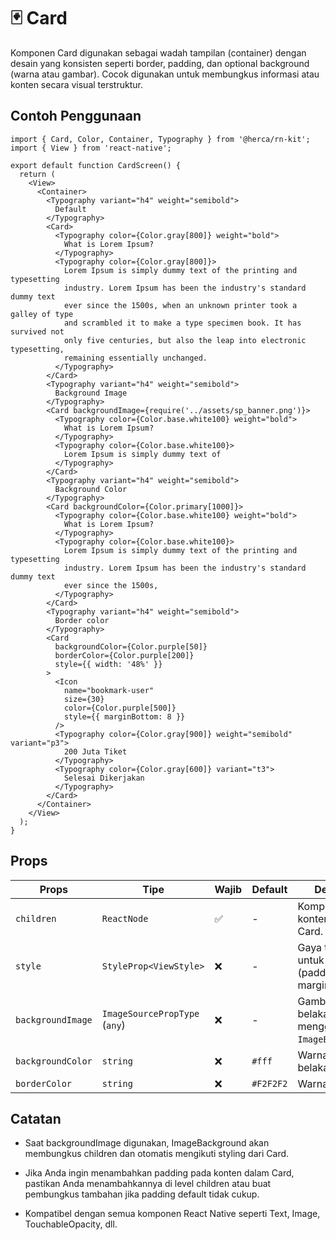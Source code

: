 # 🃏 Card

Komponen Card digunakan sebagai wadah tampilan (container) dengan desain yang konsisten seperti border, padding, dan optional background (warna atau gambar). Cocok digunakan untuk membungkus informasi atau konten secara visual terstruktur.

## Contoh Penggunaan

``` tsx
import { Card, Color, Container, Typography } from '@herca/rn-kit';
import { View } from 'react-native';

export default function CardScreen() {
  return (
    <View>
      <Container>
        <Typography variant="h4" weight="semibold">
          Default
        </Typography>
        <Card>
          <Typography color={Color.gray[800]} weight="bold">
            What is Lorem Ipsum?
          </Typography>
          <Typography color={Color.gray[800]}>
            Lorem Ipsum is simply dummy text of the printing and typesetting
            industry. Lorem Ipsum has been the industry's standard dummy text
            ever since the 1500s, when an unknown printer took a galley of type
            and scrambled it to make a type specimen book. It has survived not
            only five centuries, but also the leap into electronic typesetting,
            remaining essentially unchanged.
          </Typography>
        </Card>
        <Typography variant="h4" weight="semibold">
          Background Image
        </Typography>
        <Card backgroundImage={require('../assets/sp_banner.png')}>
          <Typography color={Color.base.white100} weight="bold">
            What is Lorem Ipsum?
          </Typography>
          <Typography color={Color.base.white100}>
            Lorem Ipsum is simply dummy text of
          </Typography>
        </Card>
        <Typography variant="h4" weight="semibold">
          Background Color
        </Typography>
        <Card backgroundColor={Color.primary[1000]}>
          <Typography color={Color.base.white100} weight="bold">
            What is Lorem Ipsum?
          </Typography>
          <Typography color={Color.base.white100}>
            Lorem Ipsum is simply dummy text of the printing and typesetting
            industry. Lorem Ipsum has been the industry's standard dummy text
            ever since the 1500s,
          </Typography>
        </Card>
        <Typography variant="h4" weight="semibold">
          Border color
        </Typography>
        <Card
          backgroundColor={Color.purple[50]}
          borderColor={Color.purple[200]}
          style={{ width: '48%' }}
        >
          <Icon
            name="bookmark-user"
            size={30}
            color={Color.purple[500]}
            style={{ marginBottom: 8 }}
          />
          <Typography color={Color.gray[900]} weight="semibold" variant="p3">
            200 Juta Tiket
          </Typography>
          <Typography color={Color.gray[600]} variant="t3">
            Selesai Dikerjakan
          </Typography>
        </Card>
      </Container>
    </View>
  );
}

```

## Props

| Props             | Tipe                          | Wajib | Default | Deskripsi                                            |
| ----------------- | ----------------------------- | ----- | ------- | ---------------------------------------------------- |
| `children`        | `ReactNode`                   | ✅     | -       | Komponen atau konten di dalam Card.                  |
| `style`           | `StyleProp<ViewStyle>`        | ❌     | -       | Gaya tambahan untuk Card (padding, margin, dsb).     |
| `backgroundImage` | `ImageSourcePropType` (`any`) | ❌     | -       | Gambar latar belakang menggunakan `ImageBackground`. |
| `backgroundColor` | `string`                      | ❌     | `#fff`  | Warna latar belakang Card.                           |
| `borderColor`     | `string`                      | ❌     | `#F2F2F2`  | Warna border.                           |

## Catatan 
- Saat backgroundImage digunakan, ImageBackground akan membungkus children dan otomatis mengikuti styling dari Card.

- Jika Anda ingin menambahkan padding pada konten dalam Card, pastikan Anda menambahkannya di level children atau buat pembungkus tambahan jika padding default tidak cukup.

- Kompatibel dengan semua komponen React Native seperti Text, Image, TouchableOpacity, dll.